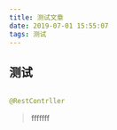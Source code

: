 ```yaml
---
title: 测试文章
date: 2019-07-01 15:55:07
tags: 测试
---
```


## 测试

```java

@RestContrller

```

> fffffff
